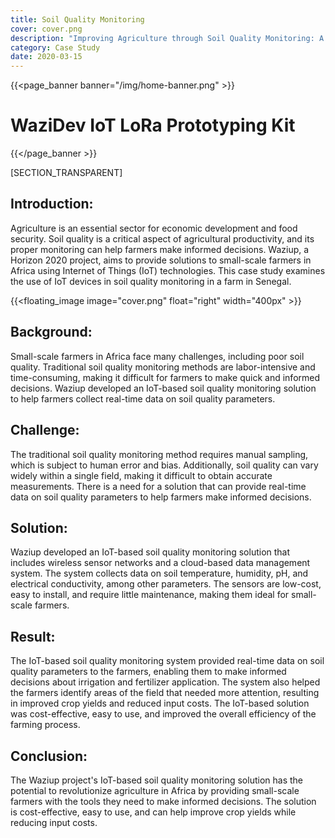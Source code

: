 ```yaml
---
title: Soil Quality Monitoring
cover: cover.png
description: "Improving Agriculture through Soil Quality Monitoring: A Case Study of Waziup Project"
category: Case Study
date: 2020-03-15
---
```


{{<page_banner banner="/img/home-banner.png" >}}

# WaziDev IoT LoRa Prototyping Kit

{{</page_banner >}}

[SECTION_TRANSPARENT]

## Introduction:
Agriculture is an essential sector for economic development and food security. Soil quality is a critical aspect of agricultural productivity, and its proper monitoring can help farmers make informed decisions. Waziup, a Horizon 2020 project, aims to provide solutions to small-scale farmers in Africa using Internet of Things (IoT) technologies. This case study examines the use of IoT devices in soil quality monitoring in a farm in Senegal.

{{<floating_image image="cover.png" float="right" width="400px" >}}

## Background:
Small-scale farmers in Africa face many challenges, including poor soil quality. Traditional soil quality monitoring methods are labor-intensive and time-consuming, making it difficult for farmers to make quick and informed decisions. Waziup developed an IoT-based soil quality monitoring solution to help farmers collect real-time data on soil quality parameters.

## Challenge:
The traditional soil quality monitoring method requires manual sampling, which is subject to human error and bias. Additionally, soil quality can vary widely within a single field, making it difficult to obtain accurate measurements. There is a need for a solution that can provide real-time data on soil quality parameters to help farmers make informed decisions.


## Solution:
Waziup developed an IoT-based soil quality monitoring solution that includes wireless sensor networks and a cloud-based data management system. The system collects data on soil temperature, humidity, pH, and electrical conductivity, among other parameters. The sensors are low-cost, easy to install, and require little maintenance, making them ideal for small-scale farmers.

## Result:
The IoT-based soil quality monitoring system provided real-time data on soil quality parameters to the farmers, enabling them to make informed decisions about irrigation and fertilizer application. The system also helped the farmers identify areas of the field that needed more attention, resulting in improved crop yields and reduced input costs. The IoT-based solution was cost-effective, easy to use, and improved the overall efficiency of the farming process.

## Conclusion:
The Waziup project's IoT-based soil quality monitoring solution has the potential to revolutionize agriculture in Africa by providing small-scale farmers with the tools they need to make informed decisions. The solution is cost-effective, easy to use, and can help improve crop yields while reducing input costs.